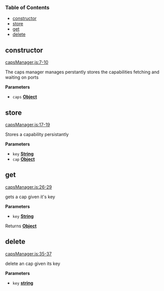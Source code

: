 <!-- Generated by documentation.js. Update this documentation by updating the source code. -->

### Table of Contents

-   [constructor](#constructor)
-   [store](#store)
-   [get](#get)
-   [delete](#delete)

## constructor

[capsManager.js:7-10](https://github.com/primea/js-primea-hypervisor/blob/1623d0570d9d2c2c1859ca73c05054596cccf553/capsManager.js#L7-L10 "Source code on GitHub")

The caps manager manages perstantly stores the capabilities
fetching and waiting on ports

**Parameters**

-   `caps` **[Object](https://developer.mozilla.org/en-US/docs/Web/JavaScript/Reference/Global_Objects/Object)** 

## store

[capsManager.js:17-19](https://github.com/primea/js-primea-hypervisor/blob/1623d0570d9d2c2c1859ca73c05054596cccf553/capsManager.js#L17-L19 "Source code on GitHub")

Stores a capability persistantly

**Parameters**

-   `key` **[String](https://developer.mozilla.org/en-US/docs/Web/JavaScript/Reference/Global_Objects/String)** 
-   `cap` **[Object](https://developer.mozilla.org/en-US/docs/Web/JavaScript/Reference/Global_Objects/Object)** 

## get

[capsManager.js:26-29](https://github.com/primea/js-primea-hypervisor/blob/1623d0570d9d2c2c1859ca73c05054596cccf553/capsManager.js#L26-L29 "Source code on GitHub")

gets a cap given it's key

**Parameters**

-   `key` **[String](https://developer.mozilla.org/en-US/docs/Web/JavaScript/Reference/Global_Objects/String)** 

Returns **[Object](https://developer.mozilla.org/en-US/docs/Web/JavaScript/Reference/Global_Objects/Object)** 

## delete

[capsManager.js:35-37](https://github.com/primea/js-primea-hypervisor/blob/1623d0570d9d2c2c1859ca73c05054596cccf553/capsManager.js#L35-L37 "Source code on GitHub")

delete an cap given its key

**Parameters**

-   `key` **[string](https://developer.mozilla.org/en-US/docs/Web/JavaScript/Reference/Global_Objects/String)** 

